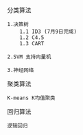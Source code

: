 分类算法

	1.决策树
		1.1 ID3 (7月9日完成)
		1.2 C4.5
		1.3 CART

	2.SVM 支持向量机

	3.神经网络

聚类算法

	K-means K均值聚类

回归算法

	逻辑回归

